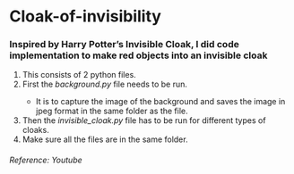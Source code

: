 # Cloak-of-invisibility

###  Inspired by Harry Potter’s Invisible Cloak, I did code implementation to make red objects into an invisible cloak </br>
<ol>
  <li>This consists of 2 python files. </li>  
  <li>First the <i> background.py </i> file needs to be run.  </li>
    <ul>
      <li>It is to capture the image of the background and saves the image in jpeg format in the same folder as the file.  </li>  
     </ul>
  <li>Then the <i> invisible_cloak.py </i> file has to be run for different types of cloaks.  </li>
  <li>Make sure all the files are in the same folder.  </li>
</ol>


###### Reference: Youtube
